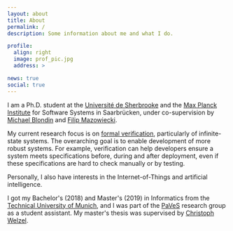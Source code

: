 ```yaml
---
layout: about
title: About
permalink: /
description: Some information about me and what I do.

profile:
  align: right
  image: prof_pic.jpg
  address: >

news: true
social: true
---
```


I am a Ph.D. student at the <a href="https://www.usherbrooke.ca/">Université de Sherbrooke</a> 
and the <a href="https://www.mpi-sws.org/">Max Planck Institute</a> for Software Systems in Saarbrücken, under co-supervision by 
<a href="http://info.usherbrooke.ca/mblondin/">Michael Blondin</a> and <a href="https://fmazowiecki.github.io/">Filip Mazowiecki</a>.

My current research focus is on <a href="https://en.wikipedia.org/wiki/Formal_verification">formal verification</a>, particularly of infinite-state systems.
The overarching goal is to enable development of more
robust systems. For example, verification can help developers ensure a system meets specifications
before, during and after deployment, even if these specifications are hard to check
manually or by testing.

Personally, I also have interests in the Internet-of-Things and artificial intelligence.

I got my Bachelor's (2018) and Master's (2019) in Informatics from the <a href="http://www.tum.de/">Technical University of Munich</a>,
and I was part of the <a href="https://paves.model.in.tum.de/">PaVeS</a> research group as a student assistant.
My master's thesis was supervised by <a href="https://www7.in.tum.de/people/detail/index.php?id=people.detail&arg=163">Christoph Welzel</a>.